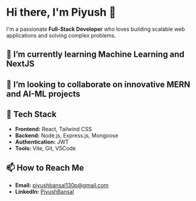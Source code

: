 # Hi there, I'm Piyush 👋

I'm a passionate **Full-Stack Developer** who loves building scalable web applications and solving complex problems.
  
##  🌱 I’m currently learning Machine Learning and NextJS
##  💞️ I’m looking to collaborate on innovative MERN and AI-ML projects

## 🚀 Tech Stack
- **Frontend:** React, Tailwind CSS
- **Backend:** Node.js, Express.js, Mongoose
- **Authentication:** JWT
- **Tools:** Vite, Git, VSCode
  
## 📫 How to Reach Me
- **Email:** piyushbansal130p@gmail.com
- **LinkedIn:** [PiyushBansal](https://linkedin.com/in/piyush-bansal-673833298/)

<!---
Piyush-Bansal9/Piyush-Bansal9 is a ✨ special ✨ repository because its `README.md` (this file) appears on your GitHub profile.
You can click the Preview link to take a look at your changes.
--->
